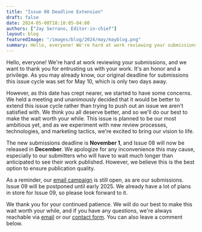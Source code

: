```yaml
---
title: "Issue 08 Deadline Extension"
draft: false
date: 2024-05-08T18:18:05-04:00
authors: ["Jay Serrano, Editor-in-chief"]
layout: blog
featuredImage: "/images/blog/2024/may/mayblog.png"
summary: Hello, everyone! We're hard at work reviewing your submissions, and we want to thank you for entrusting us with your work. To ensure we are delivering you the absolute best issue we can, we had a meeting and decided it would be best to extend this issue cycle. 
---
```


Hello, everyone! We're hard at work reviewing your submissions, and we want to thank you for entrusting us with your work. It's an honor and a privilege. As you may already know, our original deadline for submissions this issue cycle was set for May 10, which is only two days away.

However, as this date has crept nearer, we started to have some concerns. We held a meeting and unanimously decided that it would be better to extend this issue cycle rather than trying to push out an issue we aren't satisfied with. We think you all deserve better, and so we'll do our best to make the wait worth your while. This issue is planned to be our most ambitious yet, and as we experiment with new review processes, technologies, and marketing tactics, we're excited to bring our vision to life.

The new submissions deadline is **November 1**, and Issue 08 will now be released in **December**. We apologize for any inconvenience this may cause, especially to our submitters who will have to wait much longer than anticipated to see their work published. However, we believe this is the best option to ensure publication quality. 

As a reminder, our [email campaign](https://tally.so/r/wd6egr) is still open, as are our submissions. Issue 09 will be postponed until early 2025. We already have a lot of plans in store for Issue 09, so please look forward to it. 

We thank you for your continued patience. We will do our best to make this wait worth your while, and if you have any questions, we're always reachable via [email](mailto:info@cicadacreativemag.com) or our [contact form](https://cicadacreativemag.com/contact/). You can also leave a comment below. 

